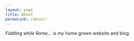 ```yaml
---
layout: page
title: About
permalink: /about/
---
```


_Fiddling while Rome..._ is my home grown website and blog
